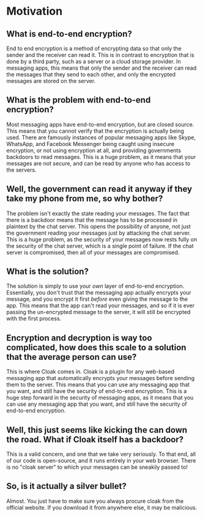 # Motivation

## What is end-to-end encryption?

End to end encryption is a method of encrypting data so that only the sender and the receiver can read it. This is in contrast to encryption that is done by a third party, such as a server or a cloud storage provider. In messaging apps, this means that only the sender and the receiver can read the messages that they send to each other, and only the encrypted messages are stored on the server.

## What is the problem with end-to-end encryption?

Most messaging apps have end-to-end encryption, but are closed source. This means that you cannot verify that the encryption is actually being used. There are famously instances of popular messaging apps like Skype, WhatsApp, and Facebook Messenger being caught using insecure encryption, or not using encryption at all, and providing governments backdoors to read messages. This is a huge problem, as it means that your messages are not secure, and can be read by anyone who has access to the servers.

## Well, the government can read it anyway if they take my phone from me, so why bother?

The problem isn't exactly the state reading your messages. The fact that there is a backdoor means that the message has to be processed in plaintext by the chat server. This opens the possibility of anyone, not just the government reading your messages just by attacking the chat server. This is a huge problem, as the security of your messages now rests fully on the security of the chat server, which is a single point of failure. If the chat server is compromised, then all of your messages are compromised.

## What is the solution?

The solution is simply to use your _own_ layer of end-to-end encryption. Essentially, you don't trust that the messaging app actually encrypts your message, and you encrypt it first _before_ even giving the message to the app. This means that the app can't read your messages, and so if it is ever passing the un-encrypted message to the server, it will still be encrypted with the first process.

## Encryption and decryption is way too complicated, how does this scale to a solution that the average person can use?

This is where Cloak comes in. Cloak is a plugin for any web-based messaging app that automatically encrypts your messages before sending them to the server. This means that you can use any messaging app that you want, and still have the security of end-to-end encryption. This is a huge step forward in the security of messaging apps, as it means that you can use any messaging app that you want, and still have the security of end-to-end encryption.

## Well, this just seems like kicking the can down the road. What if Cloak itself has a backdoor?

This is a valid concern, and one that we take very seriously. To that end, all of our code is open-source, and it runs entirely in your web browser. There is no "cloak server" to which your messages can be sneakily passed to!

## So, is it actually a silver bullet?

Almost. You just have to make sure you always procure cloak from the official website. If you download it from anywhere else, it may be malicious.
